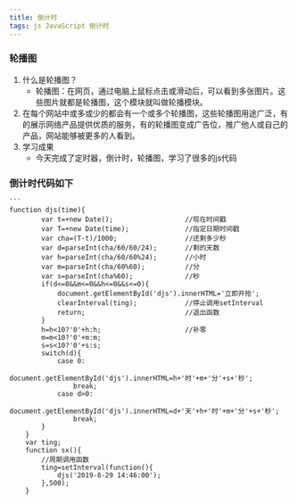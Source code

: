 ```yaml
---
title: 倒计时
tags: js JavaScript 倒计时
---
```



### 轮播图

1. 什么是轮播图？
    - 轮播图：在网页，通过电脑上鼠标点击或滑动后，可以看到多张图片。这些图片就都是轮播图，这个模块就叫做轮播模块。
2. 在每个网站中或多或少的都会有一个或多个轮播图，这些轮播图用途广泛，有的展示网络产品提供优质的服务，有的轮播图变成广告位，推广他人或自己的产品，网站能够被更多的人看到。
3. 学习成果
    - 今天完成了定时器，倒计时，轮播图，学习了很多的js代码
### 倒计时代码如下
    ```
	function djs(time){
            var t=+new Date();                  //现在时间戳
            var T=+new Date(time);              //指定日期时间戳
            var cha=(T-t)/1000;                 //还剩多少秒
            var d=parseInt(cha/60/60/24);       //剩的天数
            var h=parseInt(cha/60/60%24);       //小时
            var m=parseInt(cha/60%60);          //分
            var s=parseInt(cha%60);             //秒
            if(d<=0&&m<=0&&h<=0&&s<=0){
                document.getElementById('djs').innerHTML='立即开抢';
                clearInterval(ting);            //停止调用setInterval
                return;                         //退出函数
            }
            h=h<10?'0'+h:h;                     //补零
            m=m<10?'0'+m:m;
            s=s<10?'0'+s:s;
            switch(d){
                case 0:
                document.getElementById('djs').innerHTML=h+'时'+m+'分'+s+'秒';
                    break;
                case d>0:
                document.getElementById('djs').innerHTML=d+'天'+h+'时'+m+'分'+s+'秒';
                    break;
            }
        }
        var ting;
        function sx(){
            //周期调用函数
            ting=setInterval(function(){
                djs('2019-8-29 14:46:00');
            },500);
        }
```

